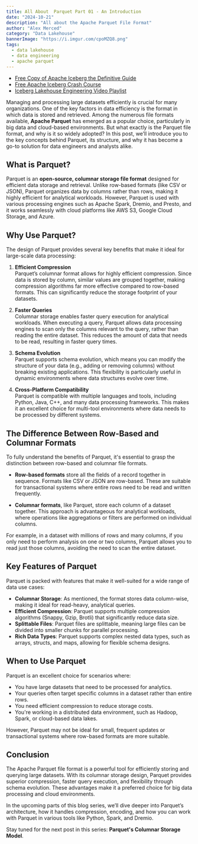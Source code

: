 ```yaml
---
title: All About  Parquet Part 01 - An Introduction
date: "2024-10-21"
description: "All about the Apache Parquet File Format"
author: "Alex Merced"
category: "Data Lakehouse"
bannerImage: "https://i.imgur.com/cpoMZQ8.png"
tags:
  - data lakehouse
  - data engineering
  - apache parquet
---
```


- [Free Copy of Apache Iceberg the Definitive Guide](https://hello.dremio.com/wp-apache-iceberg-the-definitive-guide-reg.html?utm_source=alexmerced&utm_medium=external_blog&utm_campaign=allaboutparquet)
- [Free Apache Iceberg Crash Course](https://hello.dremio.com/webcast-an-apache-iceberg-lakehouse-crash-course-reg.html?utm_source=alexmerced&utm_medium=external_blog&utm_campaign=allaboutparquet)
- [Iceberg Lakehouse Engineering Video Playlist](https://www.youtube.com/watch?v=SIriNcVIGJQ&list=PLsLAVBjQJO0p0Yq1fLkoHvt2lEJj5pcYe)

Managing and processing large datasets efficiently is crucial for many organizations. One of the key factors in data efficiency is the format in which data is stored and retrieved. Among the numerous file formats available, **Apache Parquet** has emerged as a popular choice, particularly in big data and cloud-based environments. But what exactly is the Parquet file format, and why is it so widely adopted? In this post, we’ll introduce you to the key concepts behind Parquet, its structure, and why it has become a go-to solution for data engineers and analysts alike.

## What is Parquet?

Parquet is an **open-source, columnar storage file format** designed for efficient data storage and retrieval. Unlike row-based formats (like CSV or JSON), Parquet organizes data by columns rather than rows, making it highly efficient for analytical workloads. However, Parquet is used with various processing engines such as Apache Spark, Dremio, and Presto, and it works seamlessly with cloud platforms like AWS S3, Google Cloud Storage, and Azure.

## Why Use Parquet?

The design of Parquet provides several key benefits that make it ideal for large-scale data processing:

1. **Efficient Compression**  
   Parquet’s columnar format allows for highly efficient compression. Since data is stored by column, similar values are grouped together, making compression algorithms far more effective compared to row-based formats. This can significantly reduce the storage footprint of your datasets.

2. **Faster Queries**  
   Columnar storage enables faster query execution for analytical workloads. When executing a query, Parquet allows data processing engines to scan only the columns relevant to the query, rather than reading the entire dataset. This reduces the amount of data that needs to be read, resulting in faster query times.

3. **Schema Evolution**  
   Parquet supports schema evolution, which means you can modify the structure of your data (e.g., adding or removing columns) without breaking existing applications. This flexibility is particularly useful in dynamic environments where data structures evolve over time.

4. **Cross-Platform Compatibility**  
   Parquet is compatible with multiple languages and tools, including Python, Java, C++, and many data processing frameworks. This makes it an excellent choice for multi-tool environments where data needs to be processed by different systems.

## The Difference Between Row-Based and Columnar Formats

To fully understand the benefits of Parquet, it's essential to grasp the distinction between row-based and columnar file formats.

- **Row-based formats** store all the fields of a record together in sequence. Formats like CSV or JSON are row-based. These are suitable for transactional systems where entire rows need to be read and written frequently.
  
- **Columnar formats**, like Parquet, store each column of a dataset together. This approach is advantageous for analytical workloads, where operations like aggregations or filters are performed on individual columns.

For example, in a dataset with millions of rows and many columns, if you only need to perform analysis on one or two columns, Parquet allows you to read just those columns, avoiding the need to scan the entire dataset.

## Key Features of Parquet

Parquet is packed with features that make it well-suited for a wide range of data use cases:

- **Columnar Storage**: As mentioned, the format stores data column-wise, making it ideal for read-heavy, analytical queries.
- **Efficient Compression**: Parquet supports multiple compression algorithms (Snappy, Gzip, Brotli) that significantly reduce data size.
- **Splittable Files**: Parquet files are splittable, meaning large files can be divided into smaller chunks for parallel processing.
- **Rich Data Types**: Parquet supports complex nested data types, such as arrays, structs, and maps, allowing for flexible schema designs.

## When to Use Parquet

Parquet is an excellent choice for scenarios where:

- You have large datasets that need to be processed for analytics.
- Your queries often target specific columns in a dataset rather than entire rows.
- You need efficient compression to reduce storage costs.
- You're working in a distributed data environment, such as Hadoop, Spark, or cloud-based data lakes.

However, Parquet may not be ideal for small, frequent updates or transactional systems where row-based formats are more suitable.

## Conclusion

The Apache Parquet file format is a powerful tool for efficiently storing and querying large datasets. With its columnar storage design, Parquet provides superior compression, faster query execution, and flexibility through schema evolution. These advantages make it a preferred choice for big data processing and cloud environments.

In the upcoming parts of this blog series, we’ll dive deeper into Parquet’s architecture, how it handles compression, encoding, and how you can work with Parquet in various tools like Python, Spark, and Dremio.

Stay tuned for the next post in this series: **Parquet's Columnar Storage Model**.
